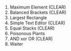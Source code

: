 1. Maximum Element (CLEAR)  
2. Balanced Brackets (CLEAR)  
3. Largest Rectangle  
4. Simple Text Editor (CLEAR)  
5. Equal Stacks (CLEAR)  
6. Poisonous Plants  
7. AND xor OR (CLEAR)  
8. Waiter  